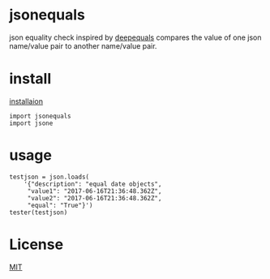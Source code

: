 # jsonequals
json equality check inspired by [deepequals](https://github.com/epoberezkin/fast-deep-equal) compares the value of one json name/value pair to another name/value pair.  
# install

[installaion](https://www.osc.edu/resources/getting_started/howto/howto_install_your_own_python_modules)

    import jsonequals
    import jsone

# usage         
    
    testjson = json.loads(
        '{"description": "equal date objects",
         "value1": "2017-06-16T21:36:48.362Z",
         "value2": "2017-06-16T21:36:48.362Z",
         "equal": "True"}')
    tester(testjson)

# License
[MIT](https://github.com/JasonPrendergast/jsonequals/blob/master/LICENSE)
